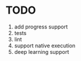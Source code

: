 # TODO

1. add progress support
1. tests
1. lint
1. support native execution
1. deep learning support
